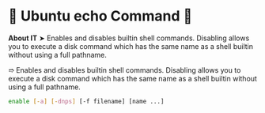 # 💠 Ubuntu echo Command 🛅

**About IT** ➤ Enables and disables builtin shell commands.  Disabling allows you to execute a disk command which has the same name as a shell builtin without using a full pathname.

➱ Enables and disables builtin shell commands.  Disabling allows you to execute a disk command which has the same name as a shell builtin without using a full pathname.

```bash
enable [-a] [-dnps] [-f filename] [name ...]
```